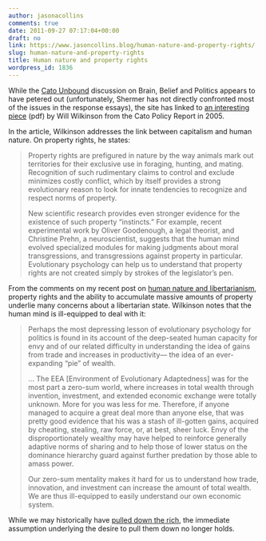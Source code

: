 ```yaml
---
author: jasonacollins
comments: true
date: 2011-09-27 07:17:04+00:00
draft: no
link: https://www.jasoncollins.blog/human-nature-and-property-rights/
slug: human-nature-and-property-rights
title: Human nature and property rights
wordpress_id: 1836
---
```


While the [Cato Unbound](http://www.cato-unbound.org/) discussion on Brain, Belief and Politics appears to have petered out (unfortunately, Shermer has not directly confronted most of the issues in the response essays), the site has linked to [an interesting piece](http://www.cato.org/pubs/policy_report/v27n1/cpr-27n1-1.pdf) (pdf) by Will Wilkinson from the Cato Policy Report in 2005.

In the article, Wilkinson addresses the link between capitalism and human nature. On property rights, he states:


<blockquote>Property rights are prefigured in nature by the way animals mark out territories for their exclusive use in foraging, hunting, and mating. Recognition of such rudimentary claims to control and exclude minimizes costly conflict, which by itself provides a strong evolutionary reason to look for innate tendencies to recognize and respect norms of property.

New scientific research provides even stronger evidence for the existence of such property “instincts.” For example, recent experimental work by Oliver Goodenough, a legal theorist, and Christine Prehn, a neuroscientist, suggests that the human mind evolved specialized modules for making judgments about moral transgressions, and transgressions against property in particular. Evolutionary psychology can help us to understand that property rights are not created simply by strokes of the legislator’s pen.</blockquote>


From the comments on my recent post on [human nature and libertarianism](https://www.jasoncollins.blog/human-nature-and-libertarianism/), property rights and the ability to accumulate massive amounts of property underlie many concerns about a libertarian state. Wilkinson notes that the human mind is ill-equipped to deal with it:


<blockquote>Perhaps the most depressing lesson of evolutionary psychology for politics is found in its account of the deep-seated human capacity for envy and of our related difficulty in understanding the idea of gains from trade and increases in productivity— the idea of an ever-expanding “pie” of wealth.

… The EEA [Environment of Evolutionary Adaptedness] was for the most part a zero-sum world, where increases in total wealth through invention, investment, and extended economic exchange were totally unknown. More for you was less for me. Therefore, if anyone managed to acquire a great deal more than anyone else, that was pretty good evidence that his was a stash of ill-gotten gains, acquired by cheating, stealing, raw force, or, at best, sheer luck. Envy of the disproportionately wealthy may have helped to reinforce generally adaptive norms of sharing and to help those of lower status on the dominance hierarchy guard against further predation by those able to amass power.

Our zero-sum mentality makes it hard for us to understand how trade, innovation, and investment can increase the amount of total wealth. We are thus ill-equipped to easily understand our own economic system.</blockquote>


While we may historically have [pulled down the rich](https://www.jasoncollins.blog/brooks-on-hunter-gatherers-and-egalitarianism/), the immediate assumption underlying the desire to pull them down no longer holds.
